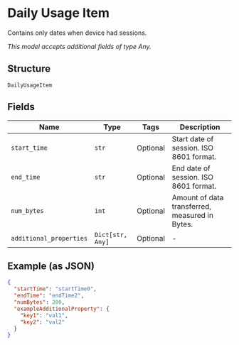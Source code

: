 
# Daily Usage Item

Contains only dates when device had sessions.

*This model accepts additional fields of type Any.*

## Structure

`DailyUsageItem`

## Fields

| Name | Type | Tags | Description |
|  --- | --- | --- | --- |
| `start_time` | `str` | Optional | Start date of session. ISO 8601 format. |
| `end_time` | `str` | Optional | End date of session. ISO 8601 format. |
| `num_bytes` | `int` | Optional | Amount of data transferred, measured in Bytes. |
| `additional_properties` | `Dict[str, Any]` | Optional | - |

## Example (as JSON)

```json
{
  "startTime": "startTime0",
  "endTime": "endTime2",
  "numBytes": 200,
  "exampleAdditionalProperty": {
    "key1": "val1",
    "key2": "val2"
  }
}
```

